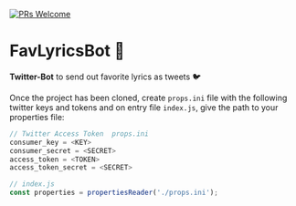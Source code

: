[![PRs Welcome](https://img.shields.io/badge/PRs-welcome-brightgreen.svg?style=flat-square)](https://github.com/jmtellez/Taylor-Swift-Twitter-Poster/pulls)&nbsp;

# FavLyricsBot 🤖

**Twitter-Bot** to send out favorite lyrics as tweets 🐦

Once the project has been cloned, create `props.ini` file with the following twitter keys and tokens and on entry file `index.js`, give the path to your properties file:

```js
// Twitter Access Token  props.ini
consumer_key = <KEY>
consumer_secret = <SECRET>
access_token = <TOKEN>
access_token_secret = <SECRET>
```
```js
// index.js
const properties = propertiesReader('./props.ini');
```